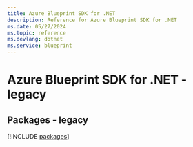 ```yaml
---
title: Azure Blueprint SDK for .NET
description: Reference for Azure Blueprint SDK for .NET
ms.date: 05/27/2024
ms.topic: reference
ms.devlang: dotnet
ms.service: blueprint
---
```

# Azure Blueprint SDK for .NET - legacy
## Packages - legacy
[!INCLUDE [packages](blueprint-index.md)]